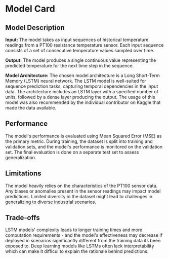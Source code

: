 # Model Card

## Model Description

**Input:** The model takes as input sequences of historical temperature readings from a PT100 resistance temperature sensor. Each input sequence consists of a set of consecutive temperature values sampled over time.

**Output:** The model produces a single continuous value representing the predicted temperature for the next time step in the sequence.

**Model Architecture:** The chosen model architecture is a Long Short-Term Memory (LSTM) neural network. The LSTM model is well-suited for sequence prediction tasks, capturing temporal dependencies in the input data. The architecture includes an LSTM layer with a specified number of units, followed by a dense layer producing the output. The usage of this model was also recommended by the individual contributor on Kaggle that made the data available. 

## Performance

The model's performance is evaluated using Mean Squared Error (MSE) as the primary metric. During training, the dataset is split into training and validation sets, and the model's performance is monitored on the validation set. The final evaluation is done on a separate test set to assess generalization.

## Limitations

The model heavily relies on the characteristics of the PT100 sensor data. Any biases or anomalies present in the sensor readings may impact model predictions.
Limited diversity in the dataset might lead to challenges in generalizing to diverse industrial scenarios.

## Trade-offs

LSTM models' complexity leads to longer training times and more computation requirements - and the model's effectiveness may decrease if deployed in scenarios significantly different from the training data its been exposed to. 
Deep learning models like LSTMs often lack interpretability which can make it difficul to explain the rationale behind predictions. 

